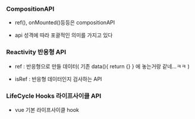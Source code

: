 ### CompositionAPI

- ref(), onMounted()등등은 compositionAPI 


- api 성격에 따라 포괄적인 의미를 가지고 있다

### Reactivity 반응형 API

- ref : 반응형으로 만들 데이터( 기존 data(){ return {} } 에 놓는거랑 같네...ㅋㅋ )


- isRef : 반응형 데이터인지 검사하는 API

### LifeCycle Hooks 라이프사이클 API

- vue 기본 라이프사이클 hook
